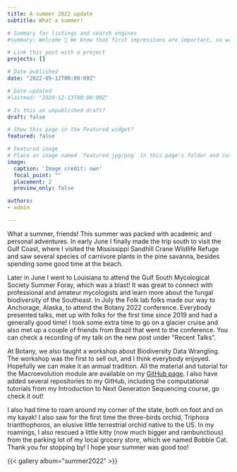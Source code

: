 ```yaml
---
title: A summer 2022 update
subtitle: What a summer!

# Summary for listings and search engines
#summary: Welcome 👋 We know that first impressions are important, so we've populated your new site with some initial content to help you get familiar with everything in no time.

# Link this post with a project
projects: []

# Date published
date: "2022-09-12T00:00:00Z"

# Date updated
#lastmod: "2020-12-13T00:00:00Z"

# Is this an unpublished draft?
draft: false

# Show this page in the Featured widget?
featured: false

# Featured image
# Place an image named `featured.jpg/png` in this page's folder and customize its options here.
image:
  caption: 'Image credit: own'
  focal_point: ""
  placement: 2
  preview_only: false

authors:
- admin

---
```


What a summer, friends! This summer was packed with academic and personal adventures. In early June I finally made the trip south to visit the Gulf Coast, where I visited the Mississippi Sandhill Crane Wildlife Refuge and saw several species of carnivore plants in the pine savanna, besides spending some good time at the beach. 

Later in June I went to Louisiana to attend the Gulf South Mycological Society Summer Foray, which was a blast! It was great to connect with professional and amateur mycologists and learn more about the fungal biodiversity of the Southeast. 
In July the Folk lab folks made our way to Anchorage, Alaska, to attend the Botany 2022 conference. Everybody presented talks, met up with folks for the first time since 2019 and had a generally good time! I took some extra time to go on a glacier cruise and also met up a couple  of friends from Brazil that went to the conference. You can check a recording of my talk on the new post under "Recent Talks". 

At Botany, we also taught a workshop about Biodiversity Data Wrangling. The workshop was the first to sell out, and I think everybody enjoyed. Hopefully we can make it an annual tradition. All the material and tutorial for the Macroevolution module are available on my [GitHub page](https://github.com/carol-siniscalchi/BiodiversityDataWrangling). I also have added several repositories to my GitHub, including the computational tutorials from my Introduction to Next Generation Sequencing course, go check it out!

I also had time to roam around my corner of the state, both on foot and on my kayak! I also saw for the first time the three-birds orchid, Triphora trianthophoros, an elusive little terrestrial orchid native to the US. In my roamings, I also rescued a little kitty (now much bigger and rambunctious) from the parking lot of my local grocery store, which we named Bobbie Cat. 
Thank you for stopping by! I hope your summer was good too!

{{< gallery album="summer2022" >}}
